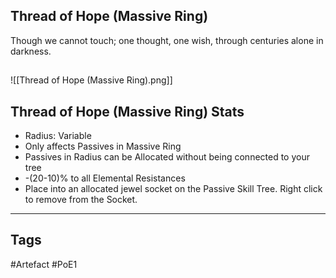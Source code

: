 ## Thread of Hope (Massive Ring)
Though we cannot touch; one thought, one wish, through centuries alone in darkness.
##
![[Thread of Hope (Massive Ring).png]]
## Thread of Hope (Massive Ring) Stats
- Radius: Variable
- Only affects Passives in Massive Ring
- Passives in Radius can be Allocated without being connected to your tree
- -(20-10)% to all Elemental Resistances
- Place into an allocated jewel socket on the Passive Skill Tree. Right click to remove from the Socket.


---
## Tags
#Artefact
#PoE1